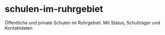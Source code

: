 # schulen-im-ruhrgebiet
Öffentliche und private Schulen im Ruhrgebiet. Mit Status, Schulträger und Kontaktdaten

